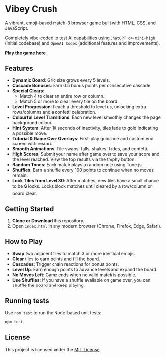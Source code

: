 # Vibey Crush

A vibrant, emoji-based match-3 browser game built with HTML, CSS, and JavaScript.

Completely vibe-coded to test AI capabilities using `ChatGPT o4-mini-high` (initial codebase) and `OpenAI Codex` (additional features and improvements).

**[Play the game here](https://github.com/mDisna/Vibey-Crush/deployments/github-pages)**

## Features

- **Dynamic Board**: Grid size grows every 5 levels.
- **Cascade Bonuses**: Earn 0.5 bonus points per consecutive cascade.
- **Special Clears**:
  - Match 4 to clear an entire row or column.
  - Match 5 or more to clear every tile on the board.
- **Level Progression**: Reach a threshold to level up, unlocking extra rows/columns and a confetti celebration.
- **Colourful Level Transitions**: Each new level smoothly changes the page background colour.
- **Hint System**: After 10 seconds of inactivity, tiles fade to gold indicating a possible move.
- **Tutorial & Game Over Overlays**: First-play guidance and custom end screen with restart.
- **Smooth Animations**: Tile swaps, falls, shakes, fades, and confetti.
- **High Scores**: Submit your name after game over to save your score and the level reached. View the top results via the trophy button.
- **Random Tones**: Each match plays a random note using Tone.js.
- **Shuffles**: Earn a shuffle every 100 points to continue when no moves remain.
- **Lock Tiles from Level 30**: After matches, new tiles have a small chance to be 🔒 locks. Locks block matches until cleared by a row/column or board clear.

## Getting Started

1. **Clone or Download** this repository.
2. Open `index.html` in any modern browser (Chrome, Firefox, Edge, Safari).

## How to Play

- **Swap** two adjacent tiles to match 3 or more identical emojis.
- **Clear** tiles to earn points and fill the board.
- **Cascades**: Trigger chain reactions for bonus points.
- **Level Up**: Earn enough points to advance levels and expand the board.
- **No Moves Left**: Game ends when no valid match is possible.
- **Use Shuffles**: If you have a shuffle available on game over, you can shuffle the board and keep playing.

## Running tests

Use `npm test` to run the Node-based unit tests:

```bash
npm test
```


## License

This project is licensed under the [MIT License](LICENSE).
